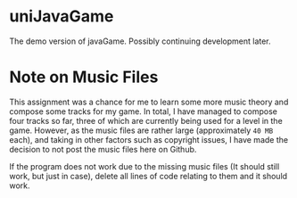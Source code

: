 # uniJavaGame
The demo version of javaGame. Possibly continuing development later.

# Note on Music Files
This assignment was a chance for me to learn some more music theory and compose some tracks for my game. In total, I have managed to compose four tracks so far, three of which are currently being used for a level in the game. However, as the music files are rather large (approximately `40 MB` each), and taking in other factors such as copyright issues, I have made the decision to not post the music files here on Github.

If the program does not work due to the missing music files (It should still work, but just in case), delete all lines of code relating to them and it should work.
